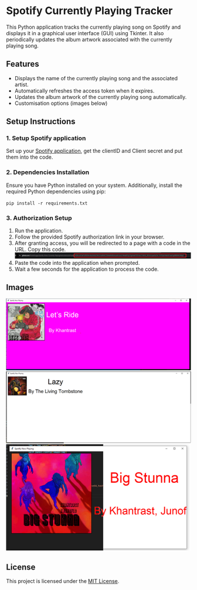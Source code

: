 # Spotify Currently Playing Tracker

This Python application tracks the currently playing song on Spotify and displays it in a graphical user interface (GUI) using Tkinter. It also periodically updates the album artwork associated with the currently playing song.

## Features

- Displays the name of the currently playing song and the associated artist.
- Automatically refreshes the access token when it expires.
- Updates the album artwork of the currently playing song automatically.
- Customisation options (images below)

## Setup Instructions

### 1. Setup Spotify application

Set up your [Spotify application](https://developer.spotify.com/dashboard), get the clientID and Client secret and put them into the code. 

### 2. Dependencies Installation

Ensure you have Python installed on your system. Additionally, install the required Python dependencies using pip:

`pip install -r requirements.txt`

### 3. Authorization Setup

1. Run the application.
2. Follow the provided Spotify authorization link in your browser.
3. After granting access, you will be redirected to a page with a code in the URL. Copy this code.
   ![Image showing the part users needs to copy](/img/code.png)
4. Paste the code into the application when prompted.
5. Wait a few seconds for the application to process the code.


## Images
![preview 1 STOCK](/img/preview1.png)
![preview 2](/img/preview2.png)
![preview 3](/img/preview3.png)
## License

This project is licensed under the [MIT License](LICENSE).
